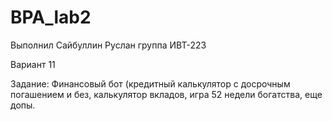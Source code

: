# BPA_lab2
Выполнил Сайбуллин Руслан группа ИВТ-223

Вариант 11

Задание: Финансовый бот (кредитный калькулятор с досрочным погашением и без,  калькулятор вкладов, игра 52 недели богатства, еще допы.
